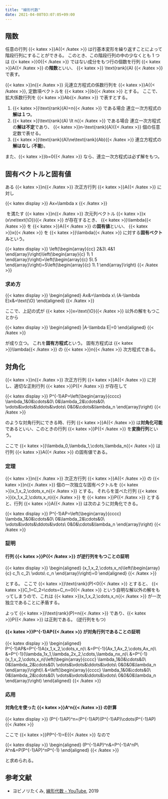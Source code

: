 ```yaml
---
title: "線形代数"
date: 2021-04-08T03:07:05+09:00
---
```


## 階数

任意の行列 {{< katex >}}A{{< /katex >}} は行基本変形を繰り返すことによって階段行列にすることができる。
このとき、この階段行列の中の少なくとも 1 つは {{< katex >}}0{{< /katex >}} ではない成分をもつ行の個数を行列 {{< katex >}}A{{< /katex >}} の**階数**といい、 {{< katex >}}
\text{rank}(A)
{{< /katex >}} で表す。

{{< katex >}}n{{< /katex >}} 元連立方程式の係数行列を {{< katex >}}A{{< /katex >}}, 定数項ベクトルを {{< katex >}}b{{< /katex >}} とする。
ここで、拡大係数行列を {{< katex >}}Ab{{< /katex >}} で表すとする。

1. {{< katex >}}\text{rank}(A)=n{{< /katex >}} である場合
   連立一次方程式の**解は１つ**。
1. {{< katex >}}\text{rank}(A) \lt n{{< /katex >}} である場合
   連立一次方程式の**解は不定**であり、 {{< katex >}}n-\text{rank}(A){{< /katex >}} 個の任意定数で表せる。
1. {{< katex >}}\text{rank}(A)\ne\text{rank}(Ab){{< /katex >}}
   連立方程式の**解はなし** (**不能**)。

また、{{< katex >}}b=0{{< /katex >}} なら、連立一次方程式は必ず解をもつ。

## 固有ベクトルと固有値

ある {{< katex >}}n{{< /katex >}} 次正方行列 {{< katex >}}A{{< /katex >}} に対し

{{< katex display >}}
Ax=\lambda x
{{< /katex >}}

 を満たす {{< katex >}}n{{< /katex >}} 次元列ベクトル {{< katex >}}x (x\ne\text{\O}){{< /katex >}} が存在するとき、 {{< katex >}}\lambda{{< /katex >}} を {{< katex >}}A{{< /katex >}} の**固有値**といい、 {{< katex >}}x{{< /katex >}} を {{< katex >}}\lambda{{< /katex >}} に対する**固有ベクトル**という。

{{< katex display >}}
\left(\begin{array}{cc}
2&3\\
4&1
\end{array}\right)\left(\begin{array}{c}
1\\
1
\end{array}\right)=\left(\begin{array}{c}
5\\
5
\end{array}\right)=5\left(\begin{array}{c}
1\\
1
\end{array}\right)
{{< /katex >}}

### 求め方

{{< katex display >}}
\begin{aligned}
Ax&=\lambda x\\
(A-\lambda E)x&=\text{\O}
\end{aligned}
{{< /katex >}}

ここで、上記の式が {{< katex >}}x=\text{\O}{{< /katex >}} 以外の解をもつことから

{{< katex display >}}
\begin{aligned}
|A-\lambda E|=0
\end{aligned}
{{< /katex >}}

が成り立つ。
これを**固有方程式**という。
固有方程式は {{< katex >}}\lambda{{< /katex >}} の {{< katex >}}n{{< /katex >}} 次方程式である。

## 対角化

{{< katex >}}n{{< /katex >}} 次正方行列 {{< katex >}}A{{< /katex >}} に対し、適切な正則行列 {{< katex >}}P{{< /katex >}} が存在して 

{{< katex display >}}
P^{-1}AP=\left(\begin{array}{cccc}
\lambda_1&0&\cdots&0\\
0&\lambda_2&\cdots&0\\
\vdots&\vdots&\ddots&\vdots\\
0&0&\cdots&\lambda_n
\end{array}\right)
{{< /katex >}}

のような対角行列にできる時、行列 {{< katex >}}A{{< /katex >}} は**対角化可能**であるといい、このときの行列 {{< katex >}}P{{< /katex >}} を**変換行列**という。

ここで {{< katex >}}\lambda_0,\lambda_1\,\cdots,\lambda_n{{< /katex >}} は行列 {{< katex >}}A{{< /katex >}} の固有値である。

### 定理

{{< katex >}}n{{< /katex >}} 次正方行列 {{< katex >}}A{{< /katex >}} の {{< katex >}}n{{< /katex >}} 個の一次独立な固有ベクトルを {{< katex >}}x_1,x_2,\cdots,x_n{{< /katex >}} とする。
それらを並べた行列 {{< katex >}}(x_1,x_2,\cdots,x_n){{< /katex >}} を {{< katex >}}P{{< /katex >}} とすると、行列 {{< katex >}}A{{< /katex >}} は次のように対角化できる。

{{< katex display >}}
P^{-1}AP=\left(\begin{array}{cccc}
\lambda_1&0&\cdots&0\\
0&\lambda_2&\cdots&0\\
\vdots&\vdots&\ddots&\vdots\\
0&0&\cdots&\lambda_n
\end{array}\right)
{{< /katex >}}

### 証明

#### 行列 {{< katex >}}P{{< /katex >}} が逆行列をもつことの証明

{{< katex display >}}
\begin{aligned}
(x_1,x_2,\cdots,x_n)\left(\begin{array}{c}
c_1\\
c_2\\
\vdots\\
c_n
\end{array}\right)=0
\end{aligned}
{{< /katex >}}

とする。
ここで {{< katex >}}\text{rank}(P)<0{{< /katex >}} とすると、 {{< katex >}}C_1=C_2=\cdots=C_n=0{{< /katex >}} という自明な解以外の解をもってしまうので、これは {{< katex >}}x_1,x_2,\cdots,x_n{{< /katex >}} が一次独立であることに矛盾する。

よって {{< katex >}}\text{rank}(P)=n{{< /katex >}} であり、{{< katex >}}P{{< /katex >}} は正則である。 (逆行列をもつ)

#### {{< katex >}}P^{-1}AP{{< /katex >}} が対角行列であることの証明

{{< katex display >}}
\begin{aligned}
P^{-1}AP&=P^{-1}A(x_1,x_2,\cdots,x_n)\\
&=P^{-1}(Ax_1,Ax_2,\cdots,Ax_n)\\
&=P^{-1}(\lambda_1x_1,\lambda_2x_2,\cdots,\lambda_nx_n)\\
&=P^{-1}(x_1,x_2,\cdots,x_n)\left(\begin{array}{cccc}
\lambda_1&0&\cdots&0\\
0&\lambda_2&\cdots&0\\
\vdots&\vdots&\ddots&\vdots\\
0&0&0&\lambda_n
\end{array}\right)\\
&=\left(\begin{array}{cccc}
\lambda_1&0&\cdots&0\\
0&\lambda_2&\cdots&0\\
\vdots&\vdots&\ddots&\vdots\\
0&0&0&\lambda_n
\end{array}\right)
\end{aligned}
{{< /katex >}}

### 応用

#### 対角化を使った {{< katex >}}A^n{{< /katex >}} の計算

{{< katex display >}}
(P^{-1}AP)^n=(P^{-1}AP)(P^{-1}AP)\cdots(P^{-1}AP)
{{< /katex >}}

ここで {{< katex >}}PP^{-1}=E{{< /katex >}} なので

{{< katex display >}}
\begin{aligned}
(P^{-1}AP)^n&=P^{-1}A^nP\\
A^n&=P(P^{-1}AP)^nP^{-1}
\end{aligned}
{{< /katex >}}

と求められる。

## 参考文献

- ヨビノリたくみ, [線形代数 - YouTube](https://youtube.com/playlist?list=PLDJfzGjtVLHnc1vTpBaCNKMUl6HauQv1a), 2019